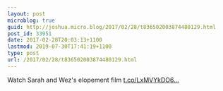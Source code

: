 ```yaml
---
layout: post
microblog: true
guid: http://joshua.micro.blog/2017/02/28/t836502003874480129.html
post_id: 33951
date: 2017-02-28T20:03:13+1100
lastmod: 2019-07-30T17:41:19+1100
type: post
url: /2017/02/28/t836502003874480129.html
---
```

Watch Sarah and Wez's elopement film [t.co/LxMVYkDO6...](https://t.co/LxMVYkDO6I)

